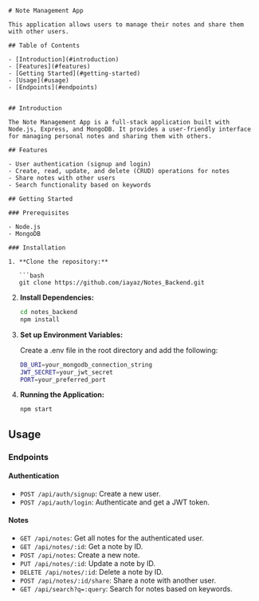 

```
# Note Management App

This application allows users to manage their notes and share them with other users.

## Table of Contents

- [Introduction](#introduction)
- [Features](#features)
- [Getting Started](#getting-started)
- [Usage](#usage)
- [Endpoints](#endpoints)


## Introduction

The Note Management App is a full-stack application built with Node.js, Express, and MongoDB. It provides a user-friendly interface for managing personal notes and sharing them with others.

## Features

- User authentication (signup and login)
- Create, read, update, and delete (CRUD) operations for notes
- Share notes with other users
- Search functionality based on keywords

## Getting Started

### Prerequisites

- Node.js
- MongoDB

### Installation

1. **Clone the repository:**

   ```bash
   git clone https://github.com/iayaz/Notes_Backend.git
   ```

2. **Install Dependencies:**

   ```bash
   cd notes_backend
   npm install
   ```

3. **Set up Environment Variables:**

   Create a .env file in the root directory and add the following:

   ```bash
   DB_URI=your_mongodb_connection_string
   JWT_SECRET=your_jwt_secret
   PORT=your_preferred_port
   ```

4. **Running the Application:**

   ```bash
   npm start
   ```

## Usage

### Endpoints

#### Authentication

- `POST /api/auth/signup`: Create a new user.
- `POST /api/auth/login`: Authenticate and get a JWT token.

#### Notes

- `GET /api/notes`: Get all notes for the authenticated user.
- `GET /api/notes/:id`: Get a note by ID.
- `POST /api/notes`: Create a new note.
- `PUT /api/notes/:id`: Update a note by ID.
- `DELETE /api/notes/:id`: Delete a note by ID.
- `POST /api/notes/:id/share`: Share a note with another user.
- `GET /api/search?q=:query`: Search for notes based on keywords.

```

